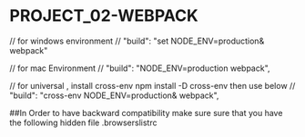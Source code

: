 # PROJECT_02-WEBPACK

// for windows environment
// "build": "set NODE_ENV=production& webpack"

// for mac Environment
// "build": "NODE_ENV=production webpack",

// for universal , install cross-env npm install -D cross-env then use below
// "build": "cross-env NODE_ENV=production& webpack",

##In Order to have backward compatibility make sure sure that you have the following hidden file
.browserslistrc

